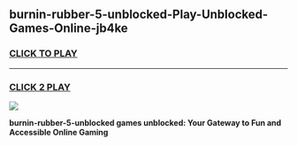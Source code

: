 
## burnin-rubber-5-unblocked-Play-Unblocked-Games-Online-jb4ke
<h3>
<a href="https://premium76.site?title=burnin-rubber-5-unblocked&ref=25A">CLICK TO PLAY</a></h3>
<hr>

<h3>
<a href="https://premium76.site?title=burnin-rubber-5-unblocked&ref=25A">CLICK 2 PLAY</a>
  
</h3>

<a href="https://premium76.site?title=burnin-rubber-5-unblocked&ref=25A"><img src="https://clearcache.store/games.png"></a>


**burnin-rubber-5-unblocked games unblocked: Your Gateway to Fun and Accessible Online Gaming**
